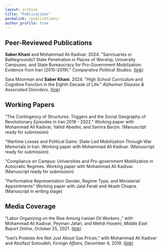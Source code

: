 ```yaml
---
layout: archive
title: "Publications"
permalink: /publications/
author_profile: true
---
```


## Peer-Reviewed Publications

**Saber Khani** and Mohammad Ali Kadivar. 2024. "Sanctuaries or Battlegrounds? State Penetration in Places of Worship, University Campuses, and State Bureaucracy for Pro-Government Mobilization: Evidence from Iran (2015–2019)." _Comparative Political Studies_. ([link](https://doi.org/10.1177/00104140231194914))

Sara Moorman and **Saber Khani**. 2024. "High School Curriculum and Cognitive Function in the Eighth Decade of Life." _Alzheimer Disease & Associated Disorders_. ([link](https://pubmed.ncbi.nlm.nih.gov/39113207/))



## Working Papers

"The Contingency of Structures: Triggers and the Social Geography of Revolutionary Episodes in Iran 2018 - 2022." Working paper with Mohammad Ali Kadivar, Vahid Abedini, and Samira Barzin. (Manuscript ready for submission)

"Wartime Losses and Political Gains: State-Led Mobilization Through War Memorials in Iran. Working paper with Mohammad Ali Kadivar. (Manuscript ready for submission)

"Compliance on Campus: Universities and Pro-government Mobilization in Autocratic Regimes. Working paper with Mohammad Ali Kadivar. (Manuscript ready for submission)

"Performative Representation Gender, Regime Type, and Ministerial Appointments" Working paper with Jalal Ferati and Akash Chopra. (Manuscript in writing stage)


## Media Coverage

“Labor Organizing on the Rise Among Iranian Oil Workers.,” with Mohammad Ali Kadivar, Peyman Jafari, and Mehdi Hoseini, _Middle East Report Online_, October 25, 2021. ([link](https://merip.org/2021/08/labor-organizing-on-the-rise-among-iranian-oil-workers/))


“Iran’s Protests Are Not Just About Gas Prices,” with Mohammad Ali Kadivar and Abolfazl Sotoudeh, _Foreign Affairs_, December 4, 2019. ([link](https://www.foreignaffairs.com/articles/iran/2019-12-04/irans-protests-are-not-just-about-gas-prices))

